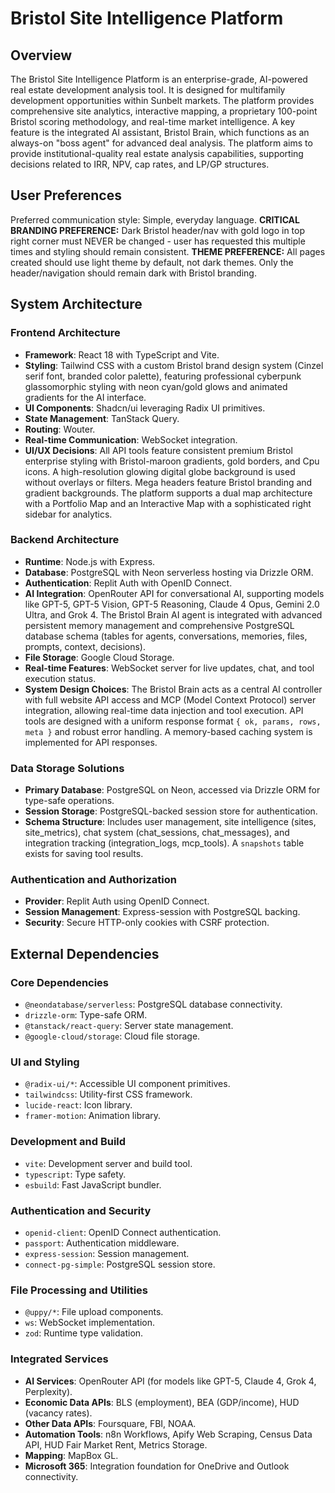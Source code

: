 # Bristol Site Intelligence Platform

## Overview
The Bristol Site Intelligence Platform is an enterprise-grade, AI-powered real estate development analysis tool. It is designed for multifamily development opportunities within Sunbelt markets. The platform provides comprehensive site analytics, interactive mapping, a proprietary 100-point Bristol scoring methodology, and real-time market intelligence. A key feature is the integrated AI assistant, Bristol Brain, which functions as an always-on "boss agent" for advanced deal analysis. The platform aims to provide institutional-quality real estate analysis capabilities, supporting decisions related to IRR, NPV, cap rates, and LP/GP structures.

## User Preferences
Preferred communication style: Simple, everyday language.
**CRITICAL BRANDING PREFERENCE:** Dark Bristol header/nav with gold logo in top right corner must NEVER be changed - user has requested this multiple times and styling should remain consistent.
**THEME PREFERENCE:** All pages created should use light theme by default, not dark themes. Only the header/navigation should remain dark with Bristol branding.

## System Architecture

### Frontend Architecture
- **Framework**: React 18 with TypeScript and Vite.
- **Styling**: Tailwind CSS with a custom Bristol brand design system (Cinzel serif font, branded color palette), featuring professional cyberpunk glassomorphic styling with neon cyan/gold glows and animated gradients for the AI interface.
- **UI Components**: Shadcn/ui leveraging Radix UI primitives.
- **State Management**: TanStack Query.
- **Routing**: Wouter.
- **Real-time Communication**: WebSocket integration.
- **UI/UX Decisions**: All API tools feature consistent premium Bristol enterprise styling with Bristol-maroon gradients, gold borders, and Cpu icons. A high-resolution glowing digital globe background is used without overlays or filters. Mega headers feature Bristol branding and gradient backgrounds. The platform supports a dual map architecture with a Portfolio Map and an Interactive Map with a sophisticated right sidebar for analytics.

### Backend Architecture
- **Runtime**: Node.js with Express.
- **Database**: PostgreSQL with Neon serverless hosting via Drizzle ORM.
- **Authentication**: Replit Auth with OpenID Connect.
- **AI Integration**: OpenRouter API for conversational AI, supporting models like GPT-5, GPT-5 Vision, GPT-5 Reasoning, Claude 4 Opus, Gemini 2.0 Ultra, and Grok 4. The Bristol Brain AI agent is integrated with advanced persistent memory management and comprehensive PostgreSQL database schema (tables for agents, conversations, memories, files, prompts, context, decisions).
- **File Storage**: Google Cloud Storage.
- **Real-time Features**: WebSocket server for live updates, chat, and tool execution status.
- **System Design Choices**: The Bristol Brain acts as a central AI controller with full website API access and MCP (Model Context Protocol) server integration, allowing real-time data injection and tool execution. API tools are designed with a uniform response format `{ ok, params, rows, meta }` and robust error handling. A memory-based caching system is implemented for API responses.

### Data Storage Solutions
- **Primary Database**: PostgreSQL on Neon, accessed via Drizzle ORM for type-safe operations.
- **Session Storage**: PostgreSQL-backed session store for authentication.
- **Schema Structure**: Includes user management, site intelligence (sites, site_metrics), chat system (chat_sessions, chat_messages), and integration tracking (integration_logs, mcp_tools). A `snapshots` table exists for saving tool results.

### Authentication and Authorization
- **Provider**: Replit Auth using OpenID Connect.
- **Session Management**: Express-session with PostgreSQL backing.
- **Security**: Secure HTTP-only cookies with CSRF protection.

## External Dependencies

### Core Dependencies
- `@neondatabase/serverless`: PostgreSQL database connectivity.
- `drizzle-orm`: Type-safe ORM.
- `@tanstack/react-query`: Server state management.
- `@google-cloud/storage`: Cloud file storage.

### UI and Styling
- `@radix-ui/*`: Accessible UI component primitives.
- `tailwindcss`: Utility-first CSS framework.
- `lucide-react`: Icon library.
- `framer-motion`: Animation library.

### Development and Build
- `vite`: Development server and build tool.
- `typescript`: Type safety.
- `esbuild`: Fast JavaScript bundler.

### Authentication and Security
- `openid-client`: OpenID Connect authentication.
- `passport`: Authentication middleware.
- `express-session`: Session management.
- `connect-pg-simple`: PostgreSQL session store.

### File Processing and Utilities
- `@uppy/*`: File upload components.
- `ws`: WebSocket implementation.
- `zod`: Runtime type validation.

### Integrated Services
- **AI Services**: OpenRouter API (for models like GPT-5, Claude 4, Grok 4, Perplexity).
- **Economic Data APIs**: BLS (employment), BEA (GDP/income), HUD (vacancy rates).
- **Other Data APIs**: Foursquare, FBI, NOAA.
- **Automation Tools**: n8n Workflows, Apify Web Scraping, Census Data API, HUD Fair Market Rent, Metrics Storage.
- **Mapping**: MapBox GL.
- **Microsoft 365**: Integration foundation for OneDrive and Outlook connectivity.